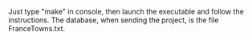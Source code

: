 Just type "make" in console, then launch the executable and follow the instructions.
The database, when sending the project, is the file FranceTowns.txt.
